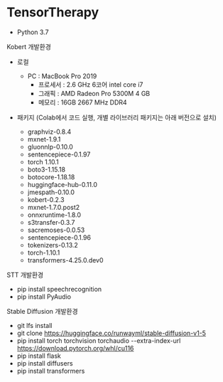 # TensorTherapy

- Python 3.7

Kobert 개발환경
- 로컬
  - PC : MacBook Pro 2019
    - 프로세서 : 2.6 GHz 6코어 intel core i7
    - 그래픽 : AMD Radeon Pro 5300M 4 GB
    - 메모리 : 16GB 2667 MHz DDR4

- 패키지 (Colab에서 코드 실행, 개별 라이브러리 패키지는 아래 버전으로 설치)
    - graphviz-0.8.4 
    - mxnet-1.9.1
    - gluonnlp-0.10.0
    - sentencepiece-0.1.97
    - torch 1.10.1
    -  boto3-1.15.18 
    - botocore-1.18.18 
    - huggingface-hub-0.11.0
    - jmespath-0.10.0 
    - kobert-0.2.3 
    - mxnet-1.7.0.post2 
    - onnxruntime-1.8.0 
    - s3transfer-0.3.7 
    - sacremoses-0.0.53 
    - sentencepiece-0.1.96 
    - tokenizers-0.13.2 
    - torch-1.10.1 
    -  transformers-4.25.0.dev0


STT 개발환경
- pip install speechrecognition
- pip install PyAudio

Stable Diffusion 개발환경
- git lfs install
- git clone https://huggingface.co/runwayml/stable-diffusion-v1-5
- pip install torch torchvision torchaudio --extra-index-url https://download.pytorch.org/whl/cu116
- pip install flask
- pip install diffusers
- pip install transformers
